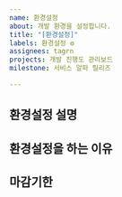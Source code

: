 ```yaml
---
name: 환경설정
about: 개발 환경을 설정합니다.
title: "[환경설정]"
labels: 환경설정 ⚙
assignees: tagrn
projects: 개발 진행도 관리보드
milestone: 서비스 알파 릴리즈

---
```


**환경설정 설명**
- 

**환경설정을 하는 이유**
-

**마감기한**
-
